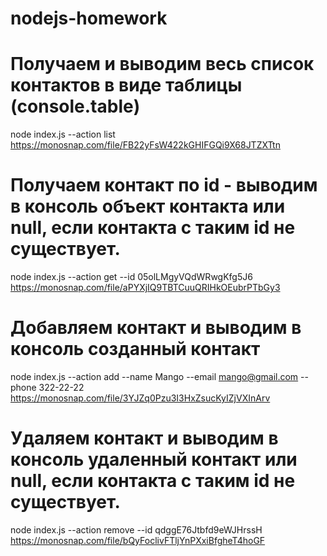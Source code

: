 # nodejs-homework

# Получаем и выводим весь список контактов в виде таблицы (console.table)

node index.js --action list
https://monosnap.com/file/FB22yFsW422kGHIFGQi9X68JTZXTtn

# Получаем контакт по id - выводим в консоль объект контакта или null, если контакта с таким id не существует.

node index.js --action get --id 05olLMgyVQdWRwgKfg5J6
https://monosnap.com/file/aPYXjIQ9TBTCuuQRIHkOEubrPTbGy3

# Добавляем контакт и выводим в консоль созданный контакт

node index.js --action add --name Mango --email mango@gmail.com --phone 322-22-22
https://monosnap.com/file/3YJZq0Pzu3I3HxZsucKyIZjVXInArv

# Удаляем контакт и выводим в консоль удаленный контакт или null, если контакта с таким id не существует.

node index.js --action remove --id qdggE76Jtbfd9eWJHrssH
https://monosnap.com/file/bQyFoclivFTljYnPXxiBfgheT4hoGF
